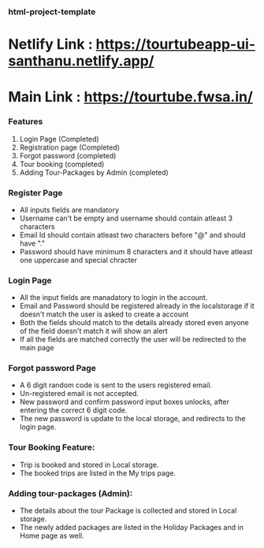 ### html-project-template
# Netlify Link : https://tourtubeapp-ui-santhanu.netlify.app/
# Main Link : https://tourtube.fwsa.in/

### Features
1. Login Page (Completed)
2. Registration page (Completed)
3. Forgot password (completed)
4. Tour booking (completed)
5. Adding Tour-Packages by Admin (completed) 

### Register Page

* All inputs fields are mandatory
* Username can't be empty and username should contain atleast 3 characters 
* Email Id should contain atleast two characters before "@" and should have "."
* Password should have minimum 8 characters and it should have atleast one uppercase and special chracter

### Login Page

* All the input fields are manadatory to login in the account.
* Email and Password should be registered already in the localstorage if it doesn't match the user is asked to create a account
* Both the fields should match to the details already stored even anyone of the field doesn't match it will show an alert
* If all the fields are matched correctly the user will be redirected to the main page

### Forgot password Page
* A 6 digit random code is sent to the users registered email.
* Un-registered email is not accepted.
* New password and confirm password input boxes unlocks, after entering the correct 6 digit code.
* The new password is update to the local storage, and redirects to the login page.

### Tour Booking Feature:
* Trip is booked and stored in Local storage.
* The booked trips are listed in the My trips page.

### Adding tour-packages (Admin):
* The details about the tour Package is collected and stored in Local storage.
* The newly added packages are listed in the Holiday Packages and in Home page as well. 